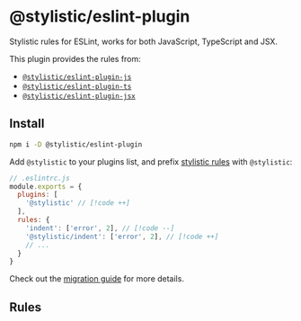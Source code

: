 # @stylistic/eslint-plugin

Stylistic rules for ESLint, works for both JavaScript, TypeScript and JSX.

This plugin provides the rules from:

- [`@stylistic/eslint-plugin-js`](./js)
- [`@stylistic/eslint-plugin-ts`](./ts)
- [`@stylistic/eslint-plugin-jsx`](./jsx)

## Install

```sh
npm i -D @stylistic/eslint-plugin
```

Add `@stylistic` to your plugins list, and prefix [stylistic rules](#rules) with `@stylistic`:

```js
// .eslintrc.js
module.exports = {
  plugins: [
    '@stylistic' // [!code ++]
  ],
  rules: {
    'indent': ['error', 2], // [!code --]
    '@stylistic/indent': ['error', 2], // [!code ++]
    // ...
  }
}
```

Check out the [migration guide](/guide/migration) for more details.

## Rules

<RuleList package="default" />
